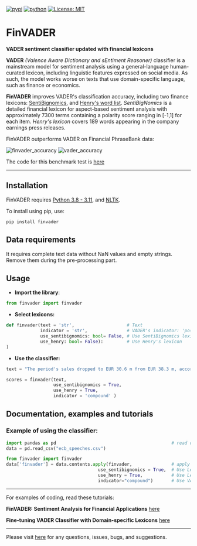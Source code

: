[![pypi](https://img.shields.io/pypi/v/finvader.svg)](https://pypi.python.org/pypi/finvader)
[![python](https://img.shields.io/pypi/pyversions/finvader.svg)](https://pypi.python.org/pypi/finvader)
[![License: MIT](https://badgen.net/badge/license/apache-2-0/blue)]([https://opensource.org/licenses/MIT](https://opensource.org/license/apache-2-0/))


# FinVADER
**VADER sentiment classifier updated with financial lexicons**


**VADER** *(Valence Aware Dictionary and sEntiment Reasoner)* classifier is a mainstream model for sentiment analysis using a 
general-language human-curated lexicon, including linguistic features expressed on social media. As such, the model works
worse on texts that use domain-specific language, such as finance or economics.

**FinVADER** improves VADER's classification accuracy, including two finance lexicons: [SentiBignomics](https://github.com/consose/SentiBigNomics),
and [Henry's word list](https://journals.sagepub.com/doi/10.1177/0021943608319388). *SentiBigNomics* is a detailed financial lexicon for aspect-based sentiment analysis with 
approximately 7300 terms containing a polarity score ranging in [-1,1] for each item. *Henry's lexicon* covers 189 words 
appearing in the company earnings press releases. 

FinVADER outperforms VADER on Financial PhraseBank data: 

![finvader_accuracy](https://github.com/PetrKorab/FinVADER/assets/62357254/6f464bb2-1d9c-4cb7-ba63-f535c6a1fda6)
![vader_accuracy](https://github.com/PetrKorab/FinVADER/assets/62357254/6bc4080b-ce1a-499f-9dbd-de8cf8f1ecdc)

The code for this benchmark test is [here](https://github.com/PetrKorab/FinVADER/blob/main/finvader_benchmark.ipynb)

**** 

## Installation

FinVADER requires [Python 3.8 - 3.11](https://www.python.org/downloads/), and [NLTK](http://www.nltk.org). 

To install using pip, use:

`pip install finvader`


## Data requirements

It requires complete text data without NaN values and empty strings. Remove them during the pre-processing part. 


## Usage

* **Import the library**:


``` python
from finvader import finvader
```

* **Select lexicons:**


``` python
def finvader(text = 'str',                    # Text
             indicator = 'str',               # VADER's indicator: 'pos'/'neg'/'neu'/'compound' 
             use_sentibignomics: bool= False, # Use SentiBignomics lexicon
             use_henry: bool= False):         # Use Henry's lexicon
) 
```

* **Use the classifier:**

``` python
text = "The period's sales dropped to EUR 30.6 m from EUR 38.3 m, according to the interim report, released today."

scores = finvader(text, 
                  use_sentibignomics = True, 
                  use_henry = True, 
                  indicator = 'compound' )
```

## Documentation, examples and tutorials

### Example of using the classifier: 

``` python
import pandas as pd                                            # read data
data = pd.read_csv("ecb_speeches.csv")
```

``` python
from finvader import finvader                         
data['finvader'] = data.contents.apply(finvader,               # apply FinVADER and create a new column in data df
                                   use_sentibignomics = True,  # Use Lexicon 1
                                   use_henry = True,           # Use Lexicon 1
                                   indicator="compound")       # Use VADER's compound indicator
```

**** 

For examples of coding, read these  tutorials:

**FinVADER: Sentiment Analysis for Financial Applications** [here](https://python.plainenglish.io/finvader-sentiment-analysis-for-financial-applications-6ab3c08840b4?sk=01b880558bd66b83b44618051e2e5df4)

**Fine-tuning VADER Classifier with Domain-specific Lexicons** [here](https://medium.com/mlearning-ai/fine-tuning-vader-classifier-with-domain-specific-lexicons-1b23f6882f2?sk=f36e92bc46ba2997e1fc5f4fe2c44bcc)
**** 

Please visit [here](https://github.com/PetrKorab/finvader/issues) for any questions, issues, bugs, and suggestions.

